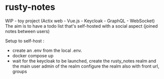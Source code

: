 # rusty-notes

WIP -  toy project (Actix web - Vue.js - Keycloak - GraphQL - WebSocket)
The aim is to have a todo list that's self-hosted with a social aspect (joined notes between users)

Setup to self-host :
- create an .env from the local .env.
- docker compose up
- wait for the keycloak to be launched, create the rusty_notes realm and the main user admin of the realm
configure the realm also with front url, groups
